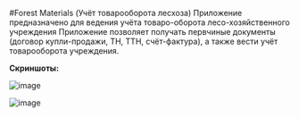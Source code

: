#Forest Materials (Учёт товарооборота лесхоза)
Приложение предназначено для ведения учёта товаро-оборота лесо-хозяйственного учреждения
Приложение позволяет получать первчиные документы (договор купли-продажи, ТН, ТТН, счёт-фактура), а также вести учёт товарооборота учреждения.

**Скриншоты:**

![image](https://github.com/loyvsc/ForestMaterials/assets/119746866/0764f807-0631-48f6-8e0b-2d8dcea7136f)

![image](https://github.com/loyvsc/ForestMaterials/assets/119746866/d5a96375-ee0a-468c-934f-119fe5ad08cd)
